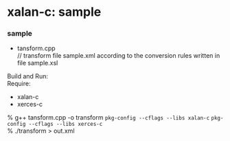  xalan-c: sample
==============

 ### sample
- tansform.cpp <br/>
// transform file sample.xml according to the conversion rules written in file sample.xsl <br/>

Build and Run: <br/>
Require: <br/>
- xalan-c <br/>
- xerces-c <br/>

% g++ tansform.cpp -o transform `pkg-config --cflags --libs xalan-c` `pkg-config --cflags --libs xerces-c` <br/>
% ./transform > out.xml <br/>


